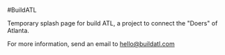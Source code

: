 
#BuildATL

Temporary splash page for build ATL, a project to connect the "Doers" of Atlanta.

For more information, send an email to hello@buildatl.com